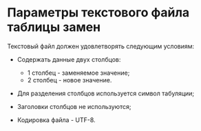 # Параметры текстового файла таблицы замен

Текстовый файл должен удовлетворять следующим условиям:

* Содержать данные двух столбцов:
    * 1 столбец - заменяемое значение;
    * 2 столбец - новое значение.

* Для разделения столбцов используется символ табуляции;

* Заголовки столбцов не используются;

* Кодировка файла - UTF-8.
